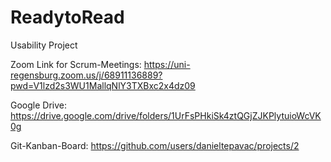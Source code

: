 # ReadytoRead
Usability Project

Zoom Link for Scrum-Meetings: https://uni-regensburg.zoom.us/j/68911136889?pwd=V1lzd2s3WU1MallqNlY3TXBxc2x4dz09

Google Drive: https://drive.google.com/drive/folders/1UrFsPHkiSk4ztQGjZJKPlytuioWcVK0g

Git-Kanban-Board: https://github.com/users/danieltepavac/projects/2
